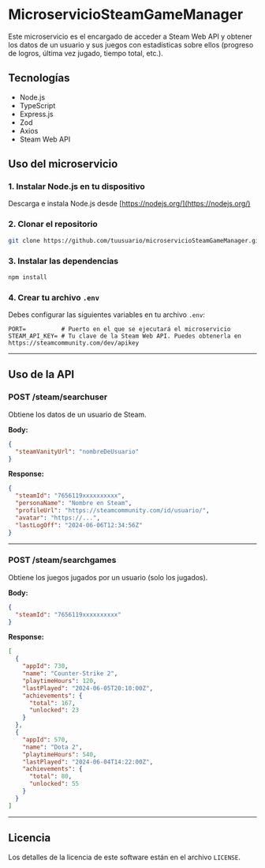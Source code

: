 # MicroservicioSteamGameManager

Este microservicio es el encargado de acceder a Steam Web API y obtener los datos de un usuario y sus juegos con estadísticas sobre ellos (progreso de logros, última vez jugado, tiempo total, etc.).

## Tecnologías

- Node.js  
- TypeScript  
- Express.js  
- Zod  
- Axios  
- Steam Web API  

## Uso del microservicio

### 1. Instalar Node.js en tu dispositivo  
Descarga e instala Node.js desde [https://nodejs.org/](https://nodejs.org/)

### 2. Clonar el repositorio

```bash
git clone https://github.com/tuusuario/microservicioSteamGameManager.git
```

### 3. Instalar las dependencias

```bash
npm install
```

### 4. Crear tu archivo `.env`

Debes configurar las siguientes variables en tu archivo `.env`:

```
PORT=          # Puerto en el que se ejecutará el microservicio
STEAM_API_KEY= # Tu clave de la Steam Web API. Puedes obtenerla en https://steamcommunity.com/dev/apikey
```

---

## Uso de la API

### **POST /steam/searchuser**

Obtiene los datos de un usuario de Steam.

**Body:**

```json
{
  "steamVanityUrl": "nombreDeUsuario"
}
```

**Response:**

```json
{
  "steamId": "7656119xxxxxxxxxx",
  "personaName": "Nombre en Steam",
  "profileUrl": "https://steamcommunity.com/id/usuario/",
  "avatar": "https://...",
  "lastLogOff": "2024-06-06T12:34:56Z"
}
```

---

### **POST /steam/searchgames**

Obtiene los juegos jugados por un usuario (solo los jugados).

**Body:**

```json
{
  "steamId": "7656119xxxxxxxxxx"
}
```

**Response:**

```json
[
  {
    "appId": 730,
    "name": "Counter-Strike 2",
    "playtimeHours": 120,
    "lastPlayed": "2024-06-05T20:10:00Z",
    "achievements": {
      "total": 167,
      "unlocked": 23
    }
  },
  {
    "appId": 570,
    "name": "Dota 2",
    "playtimeHours": 540,
    "lastPlayed": "2024-06-04T14:22:00Z",
    "achievements": {
      "total": 80,
      "unlocked": 55
    }
  }
]
```

---

## Licencia

Los detalles de la licencia de este software están en el archivo `LICENSE`.
